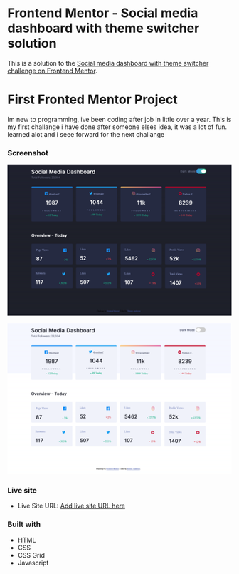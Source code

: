 # Frontend Mentor - Social media dashboard with theme switcher solution

This is a solution to the [Social media dashboard with theme switcher challenge on Frontend Mentor](https://www.frontendmentor.io/challenges/social-media-dashboard-with-theme-switcher-6oY8ozp_H).

# First Fronted Mentor Project

Im new to programming, ive been coding after job in little over a year.
This is my first challange i have done after someone elses idea, it was a lot of fun.
learned alot and i seee forward for the next challange 


### Screenshot

![](images/screenshot_dark.png)

![](images/screenshot_light.png)


### Live site

- Live Site URL: [Add live site URL here](https://xzarts.github.io)


### Built with

- HTML
- CSS
- CSS Grid
- Javascript


